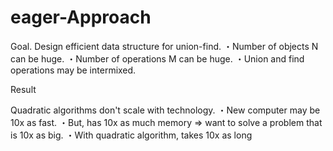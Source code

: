 # eager-Approach
Goal. Design efficient data structure for union-find.
・Number of objects N can be huge. 
・Number of operations M can be huge. 
・Union and find operations may be intermixed.

Result

Quadratic algorithms don't scale with technology. 
・New computer may be 10x as fast. 
・But, has 10x as much memory ⇒ 
want to solve a problem that is 10x as big. 
・With quadratic algorithm, takes 10x as long
